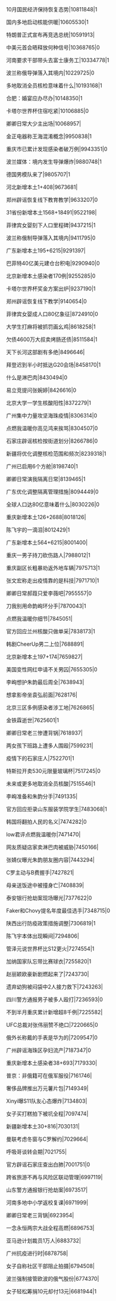10月国民经济保持恢复态势|10811848|1

国内多地启动核能供暖|10605530|1

特朗普正式宣布再竞选总统|10591913|

中美元首会晤释放何种信号|10368765|0

河南要求干部带头去富士康务工|10334778|1

波兰称俄导弹落入其境内|10229725|0

多地取消全员核检意味着什么|10193168|1

合肥：婚宴应办尽办|10148350|1

卡塔尔世界杯住宿吃紧|10106885|0

卿卿日常大少主出场|10068957|

金正电器称王海混淆概念|9950838|1

重庆市已累计发现感染者破万例|9943351|0

波兰媒体：境内发生导弹爆炸|9880748|1

德国男模队来了|9805707|1

河北新增本土1+408|9673681|

郑州辟谣恢复线下教育教学|9633207|0

31省份新增本土1568+18491|9522198|

菲律宾女婴刻下人口里程碑|9437215|1

波兰称俄制导弹落入其境内|9411795|0

广东新增本土195+6215|9291397|

巴菲特40亿美元建仓台积电|9290940|0

北京新增本土感染者170例|9255285|0

卡塔尔世界杯奖金方案出炉|9237190|1

郑州辟谣恢复线下教学|9140654|0

菲律宾女婴成人口80亿象征|8724910|0

大学生打麻将被抓罚画幺鸡|8618258|1

欠债4600万大叔卖烤肠还债|8511584|1

天下长河这部剧有多绝|8496646|

拜登迟到半小时抵达G20会场|8458170|1

什么是淋巴肉|8430494|0

易立竞提问张婉婷|8426616|0

北京大学一学生核酸阳性|8372279|1

广州集中力量攻坚海珠疫情|8306314|0

点燃我温暖你高见鸿来挨骂|8304507|0

石家庄辟谣核检按街道划分|8266786|0

新疆将优化调整核检范围和频次|8239318|1

广州已启用6个方舱|8198740|1

卿卿日常演我隔离日常|8139465|1

广东优化调整隔离管理措施|8094449|0

全球人口达80亿意味着什么|8030226|0

重庆新增本土126+2688|8018126|

陈飞宇的一滴泪|8012429|1

广东新增本土564+6215|8001400|

重庆一男子持刀砍伤路人|7988012|1

重庆副区长粗暴劝返外地车辆|7975713|1

张文宏称走出疫情靠的是科技|7971710|1

卿卿日常郝葭只爱李薇吧|7955557|0

刀我别用命韵峋环分手|7870043|1

点燃我温暖你细节|7845051|

官方回应兰州核酸只做单采|7838173|1

韩剧CheerUp男二上位|7688891|

北京新增本土197+174|7659827|

美国变性网红申请不关男囚|7655305|0

李峋想护朱韵最后周全|7638943|

想拿影帝坐袁弘前面|7628176|

北京三区多例感染者涉工地|7626865|

金铁霖逝世|7625601|1

卿卿日常老三惨遭背锅|7618937|

两女孩下班路上遭多人围殴|7599231|

疫情下的石家庄人|7522701|1

特斯拉开卖530元限量玻璃杯|7517245|0

未来或更多地取消全员核酸|7515546|1

李峋准备和朱韵分手|7491335|

官方回应拒录山东服装学院学生|7483068|1

韩国将翻拍人民的名义|7474282|0

low君评点燃我温暖你|7471470|

网友质疑店家卖淋巴肉被威胁|7450166|

张婧仪曝光朱韵朋友圈内容|7443294|

C罗主动与B费握手|7427821|

母亲送饭途中被撞身亡|7408839|

泰安银行抢劫案现场曝光|7377622|0

Faker和Chovy提名年度最佳选手|7348715|0

陕西出行防疫政策措施调整|7306819|1

陈飞宇本体出现瞬间|7294806|

管泽元说世界杯比S12更火|7274554|1

加纳国家队忘带比赛球衣|7255820|1

赵丽颖欧豪新剧燃起来了|7243730|

遗弃幼狗被闷袋中2人接力救下|7243263|

四川警方通报男子被多人殴打|7236593|0

不到半月重庆累计新增超8千例|7225582|

UFC总裁对张伟丽赞不绝口|7220665|0

俄外长称戴的手表是华为的|7209547|0

广州辟谣海珠区孕妇流产|7187347|0

重庆新增本土感染者38+693|7179330|

普京：非俄籍可在俄军服役|7161746|

奢侈品牌推出万元薯片包|7149349|

Xinyi曝S11队友心态爆炸|7134803|

女子买打糕拍下被坑全程|7097474|

新疆新增本土30+816|7030131|

曼联考虑冬窗与C罗解约|7029664|

呼吸哥谈转会期|7021755|

官方辟谣石家庄查出白肺|7001751|0

跨省旅游不再与风险区联动管理|6997119|

山东警方通报银行抢劫案|6973517|

河南多地中小学返校复课|6971999|

卿卿日常老三背锅|6923954|

一念永恒两宗大战全程高燃|6896753|

亚马逊计划裁员1万人|6883732|

广州抗疫进行时|6878758|

女子自称社区干部阻止拍摄|6794508|

波兰强制接管欧波的俄气股份|6774370|

女子轻松筹捐10元却付13元|6681944|1

